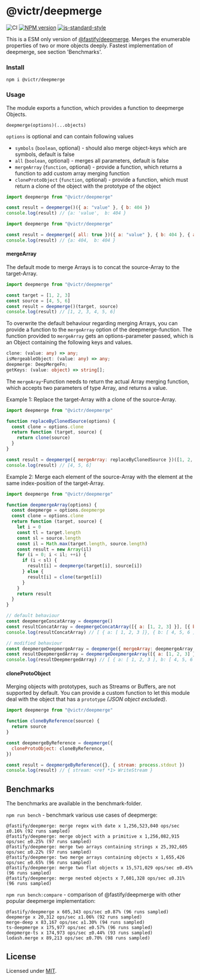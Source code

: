 # @victr/deepmerge

![CI](https://github.com/victrme/deepmerge/workflows/CI/badge.svg)
[![NPM version](https://img.shields.io/npm/v/@victr/deepmerge.svg?style=flat)](https://www.npmjs.com/package/@victr/deepmerge)
[![js-standard-style](https://img.shields.io/badge/code%20style-standard-brightgreen.svg?style=flat)](https://standardjs.com/)

This is a ESM only version of [@fastify/deepmerge](https://github.com/fastly/deepmerge).
Merges the enumerable properties of two or more objects deeply. Fastest implementation of deepmerge, see section 'Benchmarks'.

### Install

```
npm i @victr/deepmerge
```

### Usage

The module exports a function, which provides a function to deepmerge Objects.

```
deepmerge(options)(...objects)
```

`options` is optional and can contain following values

-   `symbols` (`boolean`, optional) - should also merge object-keys which are symbols, default is false
-   `all` (`boolean`, optional) - merges all parameters, default is false
-   `mergeArray` (`function`, optional) - provide a function, which returns a function to add custom array merging function
-   `cloneProtoObject` (`function`, optional) - provide a function, which must return a clone of the object with the prototype of the object

```js
import deepmerge from "@victr/deepmerge"

const result = deepmerge()({ a: "value" }, { b: 404 })
console.log(result) // {a: 'value',  b: 404 }
```

```js
import deepmerge from "@victr/deepmerge"

const result = deepmerge({ all: true })({ a: "value" }, { b: 404 }, { a: 404 })
console.log(result) // {a: 404,  b: 404 }
```

#### mergeArray

The default mode to merge Arrays is to concat the source-Array to the target-Array.

```js
import deepmerge from "@victr/deepmerge"

const target = [1, 2, 3]
const source = [4, 5, 6]
const result = deepmerge()(target, source)
console.log(result) // [1, 2, 3, 4, 5, 6]
```

To overwrite the default behaviour regarding merging Arrays, you can provide a function to the
`mergeArray` option of the deepmerge-function. The function provided to `mergeArray`
gets an options-parameter passed, which is an Object containing the following keys and values.

```typescript
clone: (value: any) => any;
isMergeableObject: (value: any) => any;
deepmerge: DeepMergeFn;
getKeys: (value: object) => string[];
```

The `mergeAray`-Function needs to return the actual Array merging function, which accepts two parameters of type
Array, and returns a value.

Example 1: Replace the target-Array with a clone of the source-Array.

```js
import deepmerge from "@victr/deepmerge"

function replaceByClonedSource(options) {
  const clone = options.clone
  return function (target, source) {
    return clone(source)
  }
}

const result = deepmerge({ mergeArray: replaceByClonedSource })([1, 2, 3], [4, 5, 6])
console.log(result) // [4, 5, 6]
```

Example 2: Merge each element of the source-Array with the element at the same index-position of the target-Array.

```js
import deepmerge from "@victr/deepmerge"

function deepmergeArray(options) {
  const deepmerge = options.deepmerge
  const clone = options.clone
  return function (target, source) {
    let i = 0
    const tl = target.length
    const sl = source.length
    const il = Math.max(target.length, source.length)
    const result = new Array(il)
    for (i = 0; i < il; ++i) {
      if (i < sl) {
        result[i] = deepmerge(target[i], source[i])
      } else {
        result[i] = clone(target[i])
      }
    }
    return result
  }
}

// default behaviour
const deepmergeConcatArray = deepmerge()
const resultConcatArray = deepmergeConcatArray([{ a: [1, 2, 3] }], [{ b: [4, 5, 6] }])
console.log(resultConcatArray) // [ { a: [ 1, 2, 3 ]}, { b: [ 4, 5, 6 ] } ]

// modified behaviour
const deepmergeDeepmergeArray = deepmerge({ mergeArray: deepmergeArray })
const resultDeepmergedArray = deepmergeDeepmergeArray([{ a: [1, 2, 3] }], [{ b: [4, 5, 6] }])
console.log(resultDeepmergedArray) // [ { a: [ 1, 2, 3 ], b: [ 4, 5, 6 ] } ]
```

#### cloneProtoObject

Merging objects with prototypes, such as Streams or Buffers, are not supported by default.
You can provide a custom function to let this module deal with the object that has a `prototype` _(JSON object excluded)_.

```js
import deepmerge from "@victr/deepmerge"

function cloneByReference(source) {
  return source
}

const deepmergeByReference = deepmerge({
  cloneProtoObject: cloneByReference,
})

const result = deepmergeByReference({}, { stream: process.stdout })
console.log(result) // { stream: <ref *1> WriteStream }
```

## Benchmarks

The benchmarks are available in the benchmark-folder.

`npm run bench` - benchmark various use cases of deepmerge:

```
@fastify/deepmerge: merge regex with date x 1,256,523,040 ops/sec ±0.16% (92 runs sampled)
@fastify/deepmerge: merge object with a primitive x 1,256,082,915 ops/sec ±0.25% (97 runs sampled)
@fastify/deepmerge: merge two arrays containing strings x 25,392,605 ops/sec ±0.22% (97 runs sampled)
@fastify/deepmerge: two merge arrays containing objects x 1,655,426 ops/sec ±0.65% (96 runs sampled)
@fastify/deepmerge: merge two flat objects x 15,571,029 ops/sec ±0.45% (96 runs sampled)
@fastify/deepmerge: merge nested objects x 7,601,328 ops/sec ±0.31% (96 runs sampled)
```

`npm run bench:compare` - comparison of @fastify/deepmerge with other popular deepmerge implementation:

```
@fastify/deepmerge x 605,343 ops/sec ±0.87% (96 runs sampled)
deepmerge x 20,312 ops/sec ±1.06% (92 runs sampled)
merge-deep x 83,167 ops/sec ±1.30% (94 runs sampled)
ts-deepmerge x 175,977 ops/sec ±0.57% (96 runs sampled)
deepmerge-ts x 174,973 ops/sec ±0.44% (93 runs sampled)
lodash.merge x 89,213 ops/sec ±0.70% (98 runs sampled)
```

## License

Licensed under [MIT](./LICENSE).

